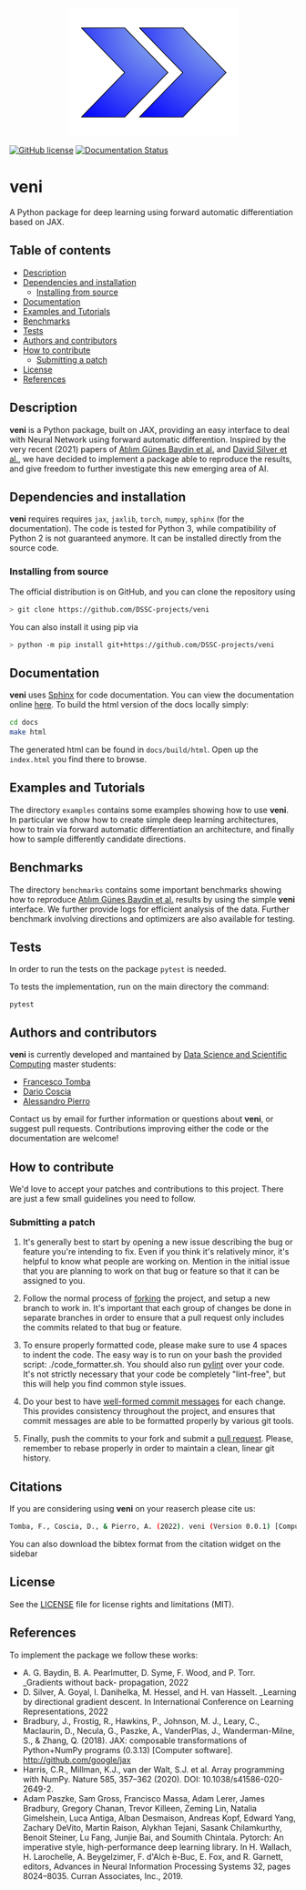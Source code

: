 <p align="center">
    <img alt="veni" src="imglogo.png" width="300" />
</p>

[![GitHub license](https://img.shields.io/github/license/Naereen/StrapDown.js.svg)](https://github.com/Naereen/StrapDown.js/blob/master/LICENSE)
[![Documentation Status](https://readthedocs.org/projects/veni/badge/?version=latest)](https://veni.readthedocs.io/en/latest/?badge=latest)

# veni

A Python package for deep learning using forward automatic differentiation based on JAX.

## Table of contents
* [Description](#description)
* [Dependencies and installation](#dependencies-and-installation)
	* [Installing from source](#installing-from-source)
* [Documentation](#documentation)
* [Examples and Tutorials](#examples-and-tutorials)
* [Benchmarks](#benchmarks)
* [Tests](#tests)
* [Authors and contributors](#authors-and-contributors)
* [How to contribute](#how-to-contribute)
	* [Submitting a patch](#submitting-a-patch)
* [License](#license)
* [References](#references)

## Description
**veni** is a Python package, built on JAX, providing an easy interface to deal with Neural Network using forward automatic differention. Inspired by the very recent (2021) papers of [Atılım Günes Baydin et al.](https://doi.org/10.48550/arXiv.2202.08587) and [David Silver et al.](https://openreview.net/forum?id=5i7lJLuhTm), we have decided to implement a package able to reproduce the results, and give freedom to further investigate this new emerging area of AI.

## Dependencies and installation
**veni** requires requires `jax`, `jaxlib`, `torch`, `numpy`, `sphinx` (for the documentation). The code is tested for Python 3, while compatibility of Python 2 is not guaranteed anymore. It can be installed directly from the source code.

### Installing from source
The official distribution is on GitHub, and you can clone the repository using
```bash
> git clone https://github.com/DSSC-projects/veni
```
You can also install it using pip via
```bash
> python -m pip install git+https://github.com/DSSC-projects/veni
```
## Documentation
**veni** uses [Sphinx](http://www.sphinx-doc.org/en/stable/) for code documentation. You can view the documentation online [here](https://veni.readthedocs.io/en/latest/). To build the html version of the docs locally simply:

```bash
cd docs
make html
```
The generated html can be found in `docs/build/html`. Open up the `index.html` you find there to browse.

## Examples and Tutorials
The directory `examples` contains some examples showing how to use **veni**. In particular we show how to create simple deep learning architectures, how to train via forward automatic differentiation an architecture, and finally how to sample differently candidate directions.

## Benchmarks
The directory `benchmarks` contains some important benchmarks showing how to reproduce [Atılım Günes Baydin et al.](https://doi.org/10.48550/arXiv.2202.08587) results by using the simple **veni** interface. We further provide logs for efficient analysis of the data. Further benchmark involving directions and optimizers are also available for testing.

## Tests

In order to run the tests on the package `pytest` is needed.

To tests the implementation, run on the main directory the command:

```
pytest
```

## Authors and contributors
**veni** is currently developed and mantained by [Data Science and Scientific Computing](https://dssc.units.it/) master students:
* [Francesco Tomba](mailto:francesco.tomba17@gmail.com)
* [Dario Coscia](https://github.com/dario-coscia)
* [Alessandro Pierro](https://github.com/AlessandroPierro)


Contact us by email for further information or questions about **veni**, or suggest pull requests. Contributions improving either the code or the documentation are welcome!


## How to contribute
We'd love to accept your patches and contributions to this project. There are just a few small guidelines you need to follow.

### Submitting a patch

  1. It's generally best to start by opening a new issue describing the bug or
     feature you're intending to fix.  Even if you think it's relatively minor,
     it's helpful to know what people are working on.  Mention in the initial
     issue that you are planning to work on that bug or feature so that it can
     be assigned to you.

  2. Follow the normal process of [forking][] the project, and setup a new
     branch to work in.  It's important that each group of changes be done in
     separate branches in order to ensure that a pull request only includes the
     commits related to that bug or feature.

  3. To ensure properly formatted code, please make sure to use 4
     spaces to indent the code. The easy way is to run on your bash the provided
     script: ./code_formatter.sh. You should also run [pylint][] over your code.
     It's not strictly necessary that your code be completely "lint-free",
     but this will help you find common style issues.
     
  4. Do your best to have [well-formed commit messages][] for each change.
     This provides consistency throughout the project, and ensures that commit
     messages are able to be formatted properly by various git tools.

  5. Finally, push the commits to your fork and submit a [pull request][]. Please,
     remember to rebase properly in order to maintain a clean, linear git history.

[forking]: https://help.github.com/articles/fork-a-repo
[pylint]: https://www.pylint.org/
[coveralls]: https://coveralls.io
[well-formed commit messages]: http://tbaggery.com/2008/04/19/a-note-about-git-commit-messages.html
[pull request]: https://help.github.com/articles/creating-a-pull-request

## Citations
If you are considering using **veni** on your reaserch please cite us:

```bash
Tomba, F., Coscia, D., & Pierro, A. (2022). veni (Version 0.0.1) [Computer software]. https://github.com/DSSC-projects/veni
```
You can also download the bibtex format from the citation widget on the sidebar

## License

See the [LICENSE](LICENSE.rst) file for license rights and limitations (MIT).

## References
To implement the package we follow these works:

* A. G. Baydin, B. A. Pearlmutter, D. Syme, F. Wood, and P. Torr. _Gradients without back-
propagation, 2022
* D. Silver, A. Goyal, I. Danihelka, M. Hessel, and H. van Hasselt. _Learning by directional
gradient descent. In International Conference on Learning Representations, 2022
* Bradbury, J., Frostig, R., Hawkins, P., Johnson, M. J., Leary, C., Maclaurin, D., Necula, G., Paszke, A., VanderPlas, J., Wanderman-Milne, S., & Zhang, Q. (2018). JAX: composable transformations of Python+NumPy programs (0.3.13) [Computer software]. http://github.com/google/jax
* Harris, C.R., Millman, K.J., van der Walt, S.J. et al. Array programming with NumPy. Nature 585, 357–362 (2020). DOI: 10.1038/s41586-020-2649-2.
* Adam Paszke, Sam Gross, Francisco Massa, Adam Lerer, James Bradbury,
Gregory Chanan, Trevor Killeen, Zeming Lin, Natalia Gimelshein, Luca
Antiga, Alban Desmaison, Andreas Kopf, Edward Yang, Zachary DeVito,
Martin Raison, Alykhan Tejani, Sasank Chilamkurthy, Benoit Steiner,
Lu Fang, Junjie Bai, and Soumith Chintala. Pytorch: An imperative
style, high-performance deep learning library. In H. Wallach, H. Larochelle,
A. Beygelzimer, F. d'Alch ́e-Buc, E. Fox, and R. Garnett, editors, Advances
in Neural Information Processing Systems 32, pages 8024–8035. Curran
Associates, Inc., 2019.
